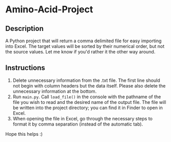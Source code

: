 # Amino-Acid-Project

## Description

A Python project that will return a comma delimited file for easy importing into Excel. The target values will be sorted by their numerical order, but not the source values. Let me know if you'd rather it the other way around. 

## Instructions

1. Delete unnecessary information from the .txt file. The first line should not begin with column headers but the data itself. Please also delete the unnecessary information at the bottom. 
2. Run `main.py`. Call `load_file()` in the console with the pathname of the file you wish to read and the desired name of the output file. The file will be written into the project directory; you can find it in Finder to open in Excel. 
3. When opening the file in Excel, go through the necessary steps to format it by comma separation (instead of the automatic tab). 

Hope this helps :)

